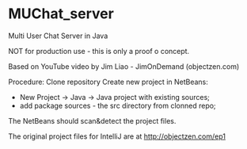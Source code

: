# MUChat_server
Multi User Chat Server in Java

NOT for production use - this is only a proof o concept.

Based on YouTube video by Jim Liao - JimOnDemand (objectzen.com)


Procedure:
Clone repository
Create new project in NetBeans:
- New Project -> Java -> Java project with existing sources;
- add package sources - the src directory from clonned repo;

The NetBeans should scan&detect the project files.

The original project files for IntelliJ are at http://objectzen.com/ep1